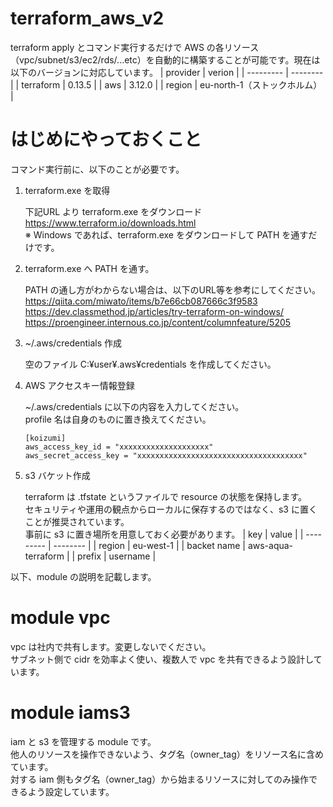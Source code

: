 # terraform_aws_v2
terraform apply とコマンド実行するだけで AWS の各リソース（vpc/subnet/s3/ec2/rds/...etc）を自動的に構築することが可能です。現在は以下のバージョンに対応しています。
| provider  | verion   |
| --------- | -------- |
| terraform | 0.13.5 |
| aws       | 3.12.0 |
| region    | eu-north-1（ストックホルム） |

# はじめにやっておくこと
コマンド実行前に、以下のことが必要です。
1. terraform.exe を取得

    下記URL より terraform.exe をダウンロード<br>
    https://www.terraform.io/downloads.html<br>
    ※ Windows であれば、terraform.exe をダウンロードして PATH を通すだけです。

2. terraform.exe へ PATH を通す。

    PATH の通し方がわからない場合は、以下のURL等を参考にしてください。<br>
    https://qiita.com/miwato/items/b7e66cb087666c3f9583<br>
    https://dev.classmethod.jp/articles/try-terraform-on-windows/<br>
    https://proengineer.internous.co.jp/content/columnfeature/5205

3. ~/.aws/credentials 作成

    空のファイル C:¥user¥.aws¥credentials を作成してください。

4. AWS アクセスキー情報登録

    ~/.aws/credentials に以下の内容を入力してください。<br>
    profile 名は自身のものに置き換えてください。
    ```
    [koizumi]
    aws_access_key_id = "xxxxxxxxxxxxxxxxxxxx"
    aws_secret_access_key = "xxxxxxxxxxxxxxxxxxxxxxxxxxxxxxxxxxxxx"
    ```

5. s3 バケット作成

    terraform は .tfstate というファイルで resource の状態を保持します。<br>
    セキュリティや運用の観点からローカルに保存するのではなく、s3 に置くことが推奨されています。<br>
    事前に s3 に置き場所を用意しておく必要があります。
    | key | value |
    | --------- | -------- |
    | region | eu-west-1 |
    | backet name | aws-aqua-terraform |
    | prefix | username |

以下、module の説明を記載します。

# module vpc
vpc は社内で共有します。変更しないでください。<br>
サブネット側で cidr を効率よく使い、複数人で vpc を共有できるよう設計しています。

# module iams3
iam と s3 を管理する module です。<br>
他人のリソースを操作できないよう、タグ名（owner_tag）をリソース名に含めています。<br>
対する iam 側もタグ名（owner_tag）から始まるリソースに対してのみ操作できるよう設定しています。

